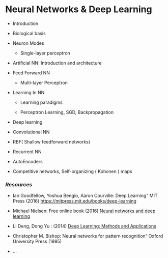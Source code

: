 # Neural Networks & Deep Learning

- Introduction

- Biological basis

- Neuron Modes
  
  - Single-layer perceptron

- Artificial NN: Introduction and architecture

- Feed Forward NN
  
  - Multi-layer Perceptron

- Learning In NN
  
  - Learning paradigms
  
  - Perceptron Learning, SGD, Backpropagation

- Deep learning

- Convolutional NN

- RBF( Shallow feedforward networks)

- Recurrent NN

- AutoEncoders

- Competitive networks, Self-organizing ( Kohonen ) maps

### *Resources*

- Ian Goodfellow, Yoshua Bengio, Aaron Courville: Deep Learning“ MIT Press (2016) https://mitpress.mit.edu/books/deep-learning

- Michael Nielsen: Free online book (2016) [Neural networks and deep learning](http://neuralnetworksanddeeplearning.com/)

- Li Deng, Dong Yu : (2014) [Deep Learning: Methods and Applications](https://www.microsoft.com/en-us/research/wp-content/uploads/2016/02/DeepLearning-NowPublishing-Vol7-SIG-039.pdf)

- Christopher M. Bishop: Neural networks for pattern recognition“
  Oxford University Press (1995)

- $...$
